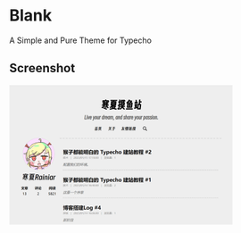 # Blank
A Simple and Pure Theme for Typecho

## Screenshot
![](https://github.com/SamuNatsu/Blank/raw/main/screenshot.png)
